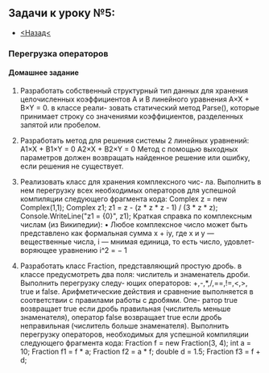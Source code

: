 ## Задачи к уроку №5:
- [<Назад<](https://github.com/GeorgiyIsaev/AStep2021.CSharp.Homeworks)

### Перегрузка операторов

#### Домашнее задание

1.	Разработать собственный структурный тип данных
для хранения целочисленных коэффициентов A и B
линейного уравнения A×X + B×Y = 0. в классе реали-
зовать статический метод Parse(), которые принимает
строку со значениями коэффициентов, разделенных
запятой или пробелом.

2.	Разработать метод для решения системы 2 линейных
уравнений:
A1×X + B1×Y = 0
A2×X + B2×Y = 0
Метод с помощью выходных параметров должен
возвращать найденное решение или ошибку, если
решения не существует.

3.	Реализовать класс для хранения комплексного чис-
ла. Выполнить в нем перегрузку всех необходимых
операторов для успешной компиляции следующего
фрагмента кода:
Complex z = new Complex(1,1);
Complex z1;
z1 = z - (z * z * z - 1) / (3 * z * z);
Console.WriteLine("z1 = {0}", z1);
Краткая справка по комплексным числам
(из Википедии):
• Любое комплексное число может быть представлено
как формальная сумма x + iy, где x и y — вещественные
числа, i — мнимая единица, то есть число, удовлет-
воряющее уравнению i^2 = − 1

4.	Разработать класс Fraction, представляющий простую
дробь. в классе предусмотреть два поля: числитель
и знаменатель дроби. Выполнить перегрузку следу-
ющих операторов: +,-,*,/,==,!=,<,>, true и false.
Арифметические действия и сравнение выполняется
в соответствии с правилами работы с дробями. Опе-
ратор true возвращает true если дробь правильная
(числитель меньше знаменателя), оператор false
возвращает true если дробь неправильная (числитель
больше знаменателя).
Выполнить перегрузку операторов, необходимых для
успешной компиляции следующего фрагмента кода:
Fraction f = new Fraction(3, 4);
int a = 10;
Fraction f1 = f * a;
Fraction f2 = a * f;
double d = 1.5;
Fraction f3 = f + d;